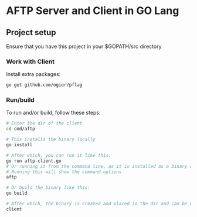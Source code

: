 # AFTP Server and Client in GO Lang

## Project setup
Ensure that you have this project in your $GOPATH/src directory


### Work with Client
Install extra packages:
```bash
go get github.com/ogier/pflag
```

### Run/build
To run and/or build, follow these steps:
```bash
# Enter the dir of the client
cd cmd/aftp

# This installs the binary locally
go install

# After which, you can run it like this:
go run aftp-client.go
# Or running it from the command line, as it is installed as a binary on your path (YAY Go)
# Running this will show the command options
aftp

# Or build the binary like this:
go build

# After which, the binary is created and placed in the dir and can be executed:
client

```